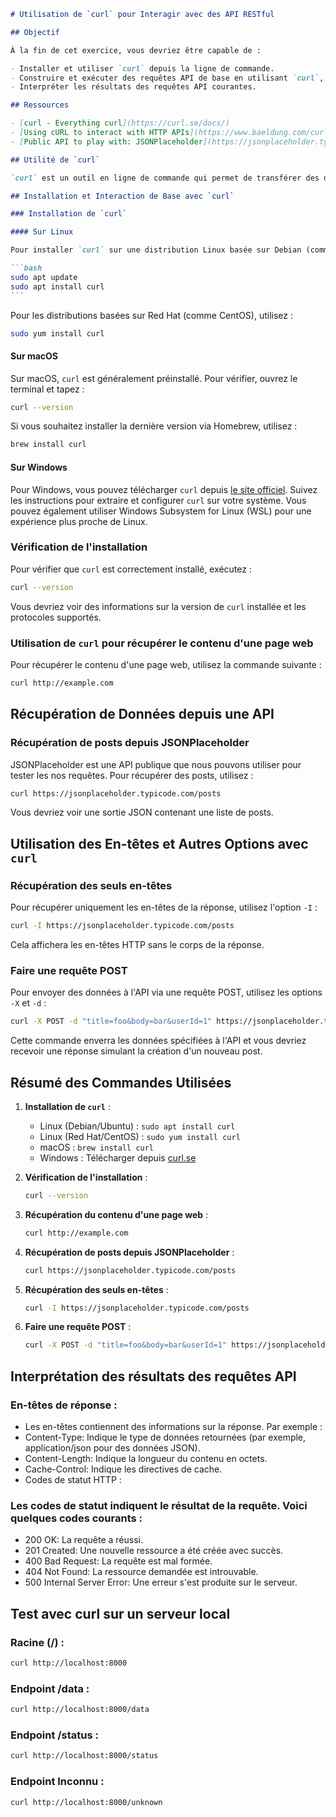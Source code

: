 ````markdown
# Utilisation de `curl` pour Interagir avec des API RESTful

## Objectif

À la fin de cet exercice, vous devriez être capable de :

- Installer et utiliser `curl` depuis la ligne de commande.
- Construire et exécuter des requêtes API de base en utilisant `curl`, y compris la définition des en-têtes et l'inspection des résultats.
- Interpréter les résultats des requêtes API courantes.

## Ressources

- [curl - Everything curl](https://curl.se/docs/)
- [Using cURL to interact with HTTP APIs](https://www.baeldung.com/curl-rest)
- [Public API to play with: JSONPlaceholder](https://jsonplaceholder.typicode.com/)

## Utilité de `curl`

`curl` est un outil en ligne de commande qui permet de transférer des données vers ou depuis un serveur réseau en utilisant divers protocoles, notamment HTTP et HTTPS. Il est très utile pour tester et déboguer des API RESTful.

## Installation et Interaction de Base avec `curl`

### Installation de `curl`

#### Sur Linux

Pour installer `curl` sur une distribution Linux basée sur Debian (comme Ubuntu), utilisez la commande suivante :

```bash
sudo apt update
sudo apt install curl
```
````

Pour les distributions basées sur Red Hat (comme CentOS), utilisez :

```bash
sudo yum install curl
```

#### Sur macOS

Sur macOS, `curl` est généralement préinstallé. Pour vérifier, ouvrez le terminal et tapez :

```bash
curl --version
```

Si vous souhaitez installer la dernière version via Homebrew, utilisez :

```bash
brew install curl
```

#### Sur Windows

Pour Windows, vous pouvez télécharger `curl` depuis [le site officiel](https://curl.se/windows/). Suivez les instructions pour extraire et configurer `curl` sur votre système. Vous pouvez également utiliser Windows Subsystem for Linux (WSL) pour une expérience plus proche de Linux.

### Vérification de l'installation

Pour vérifier que `curl` est correctement installé, exécutez :

```bash
curl --version
```

Vous devriez voir des informations sur la version de `curl` installée et les protocoles supportés.

### Utilisation de `curl` pour récupérer le contenu d'une page web

Pour récupérer le contenu d'une page web, utilisez la commande suivante :

```bash
curl http://example.com
```

## Récupération de Données depuis une API

### Récupération de posts depuis JSONPlaceholder

JSONPlaceholder est une API publique que nous pouvons utiliser pour tester les nos requêtes. Pour récupérer des posts, utilisez :

```bash
curl https://jsonplaceholder.typicode.com/posts
```

Vous devriez voir une sortie JSON contenant une liste de posts.

## Utilisation des En-têtes et Autres Options avec `curl`

### Récupération des seuls en-têtes

Pour récupérer uniquement les en-têtes de la réponse, utilisez l'option `-I` :

```bash
curl -I https://jsonplaceholder.typicode.com/posts
```

Cela affichera les en-têtes HTTP sans le corps de la réponse.

### Faire une requête POST

Pour envoyer des données à l'API via une requête POST, utilisez les options `-X` et `-d` :

```bash
curl -X POST -d "title=foo&body=bar&userId=1" https://jsonplaceholder.typicode.com/posts
```

Cette commande enverra les données spécifiées à l'API et vous devriez recevoir une réponse simulant la création d'un nouveau post.

## Résumé des Commandes Utilisées

1. **Installation de `curl`** :

   - Linux (Debian/Ubuntu) : `sudo apt install curl`
   - Linux (Red Hat/CentOS) : `sudo yum install curl`
   - macOS : `brew install curl`
   - Windows : Télécharger depuis [curl.se](https://curl.se/windows/)

2. **Vérification de l'installation** :

   ```bash
   curl --version
   ```

3. **Récupération du contenu d'une page web** :

   ```bash
   curl http://example.com
   ```

4. **Récupération de posts depuis JSONPlaceholder** :

   ```bash
   curl https://jsonplaceholder.typicode.com/posts
   ```

5. **Récupération des seuls en-têtes** :

   ```bash
   curl -I https://jsonplaceholder.typicode.com/posts
   ```

6. **Faire une requête POST** :
   ```bash
   curl -X POST -d "title=foo&body=bar&userId=1" https://jsonplaceholder.typicode.com/posts
   ```

## Interprétation des résultats des requêtes API

### En-têtes de réponse :

- Les en-têtes contiennent des informations sur la réponse. Par exemple :
- Content-Type: Indique le type de données retournées (par exemple, application/json pour des données JSON).
- Content-Length: Indique la longueur du contenu en octets.
- Cache-Control: Indique les directives de cache.
- Codes de statut HTTP :

### Les codes de statut indiquent le résultat de la requête. Voici quelques codes courants :

- 200 OK: La requête a réussi.
- 201 Created: Une nouvelle ressource a été créée avec succès.
- 400 Bad Request: La requête est mal formée.
- 404 Not Found: La ressource demandée est introuvable.
- 500 Internal Server Error: Une erreur s'est produite sur le serveur.

## Test avec curl sur un serveur local

### Racine (/) :

```bash
curl http://localhost:8000
```

### Endpoint /data :

```bash
curl http://localhost:8000/data
```

### Endpoint /status :

```bash
curl http://localhost:8000/status
```

### Endpoint Inconnu :

```bash
curl http://localhost:8000/unknown
```
